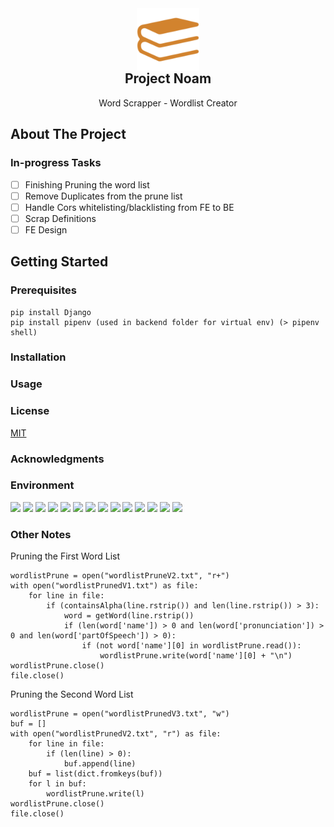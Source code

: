 <div align="center">
    <img src="assets/logo-color.png" alt="Logo" width="100" height="100" style="margin-bottom: -2rem;">

  <h2 align="center">Project Noam</h2>

  <p align="center">
    Word Scrapper - Wordlist Creator
  </p>
</div>

## About The Project

### In-progress Tasks

- [ ] Finishing Pruning the word list
- [ ] Remove Duplicates from the prune list
- [ ] Handle Cors whitelisting/blacklisting from FE to BE
- [ ] Scrap Definitions
- [ ] FE Design

## Getting Started

### Prerequisites

```
pip install Django
pip install pipenv (used in backend folder for virtual env) (> pipenv shell)
```

### Installation

<!-- USAGE EXAMPLES -->

### Usage

<!-- LICENSE -->

### License

[MIT](https://choosealicense.com/licenses/mit/)

<!-- ACKNOWLEDGMENTS -->

### Acknowledgments

### Environment

[![](https://img.shields.io/badge/Python-000000?style=for-the-badge&logo=python&logoColor=white)]()
[![](https://img.shields.io/badge/FastApi-000000?style=for-the-badge&logo=FastApi&logoColor=white)]()
[![](https://img.shields.io/badge/React-000000?style=for-the-badge&logo=react&logoColor=white)]()
[![](https://img.shields.io/badge/Node.js-000000?style=for-the-badge&logo=node.js&logoColor=white)]()
[![](https://img.shields.io/badge/HTML5-000000?style=for-the-badge&logo=HTML5&logoColor=white)]()
[![](https://img.shields.io/badge/CSS3-000000?style=for-the-badge&logo=CSS3&logoColor=white)]()
[![](https://img.shields.io/badge/Typescript-000000?style=for-the-badge&logo=typescript&logoColor=white)]()
[![](https://img.shields.io/badge/Webpack-000000?style=for-the-badge&logo=webpack&logoColor=white)]()
[![](https://img.shields.io/badge/Babel-000000?style=for-the-badge&logo=babel&logoColor=white)]()
[![](https://img.shields.io/badge/Chakra_UI-000000?style=for-the-badge&logo=chakraui&logoColor=white)]()
[![](https://img.shields.io/badge/Framer-000000?style=for-the-badge&logo=framer&logoColor=white)]()
[![](https://img.shields.io/badge/Axios-000000?style=for-the-badge&logo=Axios&logoColor=white)]()
[![](https://img.shields.io/badge/Beautiful_Soup-000000?style=for-the-badge&logo=Python&logoColor=white)]()
[![](https://img.shields.io/badge/Netlify-000000?style=for-the-badge&logo=Netlify&logoColor=white)]()

### Other Notes

Pruning the First Word List

```
wordlistPrune = open("wordlistPruneV2.txt", "r+")
with open("wordlistPrunedV1.txt") as file:
    for line in file:
        if (containsAlpha(line.rstrip()) and len(line.rstrip()) > 3):
            word = getWord(line.rstrip())
            if (len(word['name']) > 0 and len(word['pronunciation']) > 0 and len(word['partOfSpeech']) > 0):
                if (not word['name'][0] in wordlistPrune.read()):
                    wordlistPrune.write(word['name'][0] + "\n")
wordlistPrune.close()
file.close()
```

Pruning the Second Word List

```
wordlistPrune = open("wordlistPrunedV3.txt", "w")
buf = []
with open("wordlistPrunedV2.txt", "r") as file:
    for line in file:
        if (len(line) > 0):
            buf.append(line)
    buf = list(dict.fromkeys(buf))
    for l in buf:
        wordlistPrune.write(l)
wordlistPrune.close()
file.close()
```

